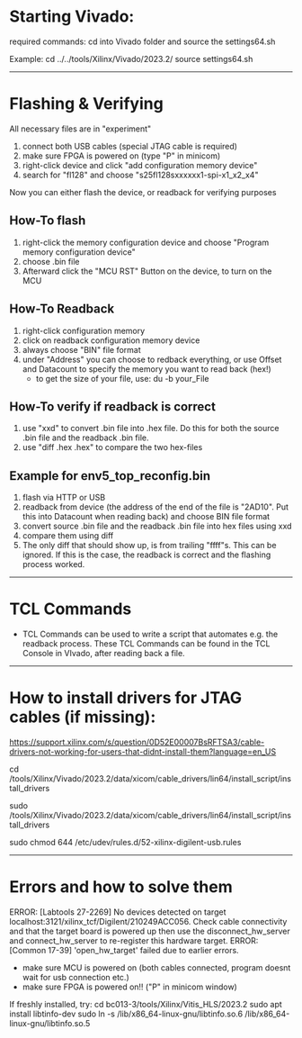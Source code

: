 # Starting Vivado:

required commands:
cd into Vivado folder and source the settings64.sh

Example:
cd ../../tools/Xilinx/Vivado/2023.2/
source settings64.sh

-------------------------------------------------------------------------------

# Flashing & Verifying

All necessary files are in "experiment"

1. connect both USB cables (special JTAG cable is required)
2. make sure FPGA is powered on (type "P" in minicom)
3. right-click device and click "add configuration memory device"
4. search for "fl128" and choose "s25fl128sxxxxxx1-spi-x1_x2_x4"

Now you can either flash the device, or readback for verifying purposes

## How-To flash

1. right-click the memory configuration device and choose "Program memory configuration device"
2. choose .bin file
3. Afterward click the "MCU RST" Button on the device, to turn on the MCU


## How-To Readback

1. right-click configuration memory
2. click on readback configuration memory device
3. always choose "BIN" file format
4. under "Address" you can choose to redback everything, or use Offset and Datacount to specify the memory you want to read back (hex!)
    - to get the size of your file, use: du -b your_File

## How-To verify if readback is correct

1. use "xxd" to convert .bin file into .hex file. Do this for both the source .bin file and the readback .bin file.
2. use "diff .hex .hex" to compare the two hex-files


## Example for env5_top_reconfig.bin

1. flash via HTTP or USB
2. readback from device (the address of the end of the file is "2AD10". Put this into Datacount when reading back) and choose BIN file format
3. convert source .bin file and the readback .bin file into hex files using xxd
4. compare them using diff
5. The only diff that should show up, is from trailing "ffff"s. This can be ignored. If this is the case, the readback is correct and the flashing process worked.
  
--------------------------------------------------------------------------------

# TCL Commands
- TCL Commands can be used to write a script that automates e.g. the readback process. These TCL Commands can be found in the TCL Console in VIvado, after reading back a file.


----------------------------------------------------------------------------

# How to install drivers for JTAG cables (if missing):

https://support.xilinx.com/s/question/0D52E00007BsRFTSA3/cable-drivers-not-working-for-users-that-didnt-install-them?language=en_US

cd /tools/Xilinx/Vivado/2023.2/data/xicom/cable_drivers/lin64/install_script/install_drivers

sudo /tools/Xilinx/Vivado/2023.2/data/xicom/cable_drivers/lin64/install_script/install_drivers

sudo chmod 644 /etc/udev/rules.d/52-xilinx-digilent-usb.rules


--------------------------------------------------------------------

# Errors and how to solve them

ERROR: [Labtools 27-2269] No devices detected on target localhost:3121/xilinx_tcf/Digilent/210249ACC056.
Check cable connectivity and that the target board is powered up then
use the disconnect_hw_server and connect_hw_server to re-register this hardware target.
ERROR: [Common 17-39] 'open_hw_target' failed due to earlier errors.

- make sure MCU is powered on (both cables connected, program doesnt wait for usb connection etc.)
- make sure FPGA is powered on!! ("P" in minicom window)



If freshly installed, try:
cd bc013-3/tools/Xilinx/Vitis_HLS/2023.2
sudo apt install libtinfo-dev
sudo ln -s /lib/x86_64-linux-gnu/libtinfo.so.6 /lib/x86_64-linux-gnu/libtinfo.so.5






